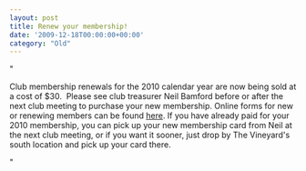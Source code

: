```yaml
---
layout: post
title: Renew your membership!
date: '2009-12-18T00:00:00+00:00'
category: "Old"
---
```

"<p>Club membership renewals for the 2010 calendar year are now being sold at a cost of $30.&#160; Please see club treasurer Neil Bamford before or after the next club meeting to purchase your new membership. Online forms for new or renewing members can be found <a href="/LinkClick.aspx?fileticket=qZ2%2b%2fn9WeLo%3d&amp;tabid=171" target="_blank">here</a>. If you have already paid for your 2010 membership&#44; you can pick up your new membership card from Neil at the next club meeting&#44; or if you want it sooner&#44; just drop by The Vineyard's south location and pick up your card there.</p>"
